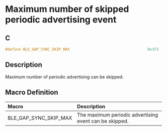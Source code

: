 # Maximum number of skipped periodic advertising event

## C

```c
#define BLE_GAP_SYNC_SKIP_MAX                                   0x1F3
```

## Description

Maximum number of periodic advertising can be skipped.

## Macro Definition

|Macro|Description|
|:---|:---|
|BLE_GAP_SYNC_SKIP_MAX|The maximum periodic advertising event can be skipped.|
